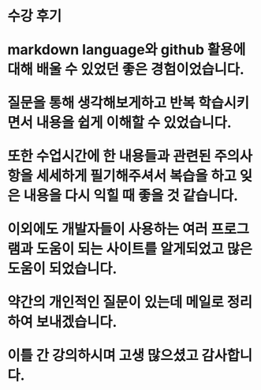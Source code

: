 

<h1>수강 후기


markdown language와  github 활용에 대해 배울 수 있었던 좋은 경험이었습니다.

질문을 통해 생각해보게하고 반복 학습시키면서 내용을 쉽게 이해할 수 있었습니다.

또한 수업시간에 한 내용들과 관련된 주의사항을 세세하게 필기해주셔서 복습을 하고 잊은 내용을 다시 익힐 때 좋을 것 같습니다.

이외에도 개발자들이 사용하는 여러 프로그램과 도움이 되는 사이트를 알게되었고 많은 도움이 되었습니다.

약간의 개인적인 질문이 있는데 메일로 정리하여 보내겠습니다.

이틀 간 강의하시며 고생 많으셨고 감사합니다.


